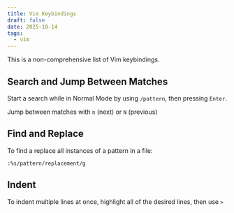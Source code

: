 ```yaml
---
title: Vim Keybindings
draft: false
date: 2025-10-14
tags:
  - vim
---
```

This is  a non-comprehensive list of Vim keybindings.

## Search and Jump Between Matches

Start a search while in Normal Mode by using `/pattern`, then pressing `Enter`.

Jump between matches with `n` (next) or `N` (previous)
## Find and Replace

To find a replace all instances of a pattern in a file:

`:%s/pattern/replacement/g`

## Indent

To indent multiple lines at once, highlight all of the desired lines, then use `>`
